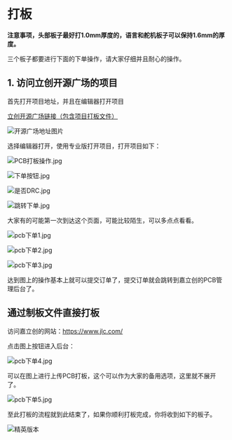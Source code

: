# 打板

**注意事项，头部板子最好打1.0mm厚度的，语言和舵机板子可以保持1.6mm的厚度。**

三个板子都要进行下面的下单操作，请大家仔细并且耐心的操作。

## 1. 访问立创开源广场的项目

首先打开项目地址，并且在编辑器打开项目

[立创开源广场链接（包含项目打板文件）](https://oshwhub.com/lxw4864607/electronbot-pi-liang-zhi-zao-ban-ben)

![开源广场地址图片](/pcb-url.png)

选择编辑器打开，使用专业版打开项目，打开项目如下：

![PCB打板操作.jpg](/PCB打板操作.jpg)

![下单按钮.jpg](/下单按钮.jpg)

![是否DRC.jpg](/是否DRC.jpg)

![跳转下单.jpg](/跳转下单.jpg)

大家有的可能第一次到达这个页面，可能比较陌生，可以多点点看看。

![pcb下单1.jpg](/pcb下单1.jpg)

![pcb下单2.jpg](/pcb下单2.jpg)

![pcb下单3.jpg](/pcb下单3.jpg)

达到图上的操作基本上就可以提交订单了，提交订单就会跳转到嘉立创的PCB管理后台了。

## 通过制板文件直接打板

访问嘉立创的网站：https://www.jlc.com/

点击图上按钮进入后台：

![pcb下单4.jpg](/pcb下单4.jpg)

可以在图上进行上传PCB打板，这个可以作为大家的备用选项，这里就不展开了。

![pcb下单5.jpg](/pcb下单5.jpg)

至此打板的流程就到此结束了，如果你顺利打板完成，你将收到如下的板子。

![精英版本](/all-elite-pcb.png)
